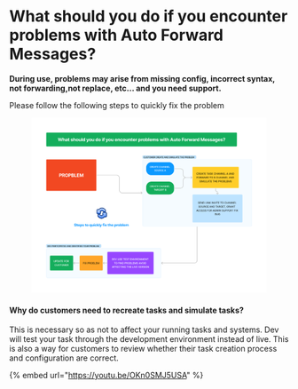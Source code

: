 # What should you do if you encounter problems with Auto Forward Messages?

**During use, problems may arise from missing config, incorrect syntax, not forwarding,not replace, etc... and you need support.**

Please follow the following steps to quickly fix the problem

<figure><img src="../../.gitbook/assets/Whatshould you do if you encounter problems with Auto Forward Messages.png" alt=""><figcaption></figcaption></figure>

#### **Why do customers need to recreate tasks and simulate tasks?**&#x20;

This is necessary so as not to affect your running tasks and systems. Dev will test your task through the development environment instead of live. This is also a way for customers to review whether their task creation process and configuration are correct.

{% embed url="https://youtu.be/OKn0SMJ5USA" %}
